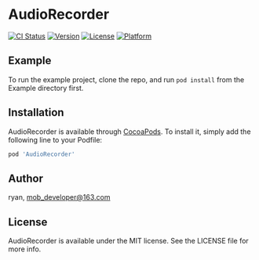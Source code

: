# AudioRecorder

[![CI Status](https://img.shields.io/travis/ryan/AudioRecorder.svg?style=flat)](https://travis-ci.org/ryan/AudioRecorder)
[![Version](https://img.shields.io/cocoapods/v/AudioRecorder.svg?style=flat)](https://cocoapods.org/pods/AudioRecorder)
[![License](https://img.shields.io/cocoapods/l/AudioRecorder.svg?style=flat)](https://cocoapods.org/pods/AudioRecorder)
[![Platform](https://img.shields.io/cocoapods/p/AudioRecorder.svg?style=flat)](https://cocoapods.org/pods/AudioRecorder)

## Example

To run the example project, clone the repo, and run `pod install` from the Example directory first.

## Installation

AudioRecorder is available through [CocoaPods](https://cocoapods.org). To install
it, simply add the following line to your Podfile:

```ruby
pod 'AudioRecorder'
```
## Author

ryan, mob_developer@163.com

## License

AudioRecorder is available under the MIT license. See the LICENSE file for more info.
